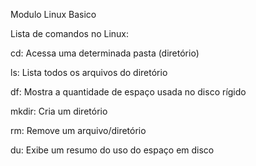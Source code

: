 Modulo Linux Basico 

Lista de comandos no Linux:

cd: Acessa uma determinada pasta (diretório)

ls: Lista todos os arquivos do diretório

df: Mostra a quantidade de espaço usada no disco rígido

mkdir: Cria um diretório

rm: Remove um arquivo/diretório

du: Exibe um resumo do uso do espaço em disco
